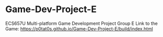 # Game-Dev-Project-E
ECS657U Multi-platform Game Development Project Group E
Link to the Game: https://p0tat0s.github.io/Game-Dev-Project-E/build/index.html

